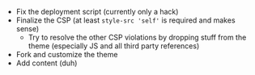 - Fix the deployment script (currently only a hack)
- Finalize the CSP (at least `style-src 'self'` is required and makes sense)
  - Try to resolve the other CSP violations by dropping stuff from the theme
    (especially JS and all third party references)
- Fork and customize the theme
- Add content (duh)
